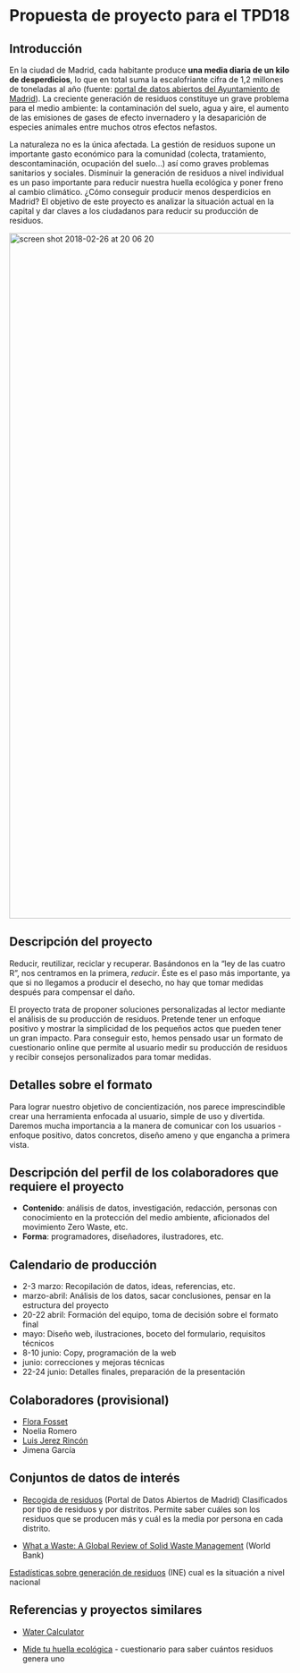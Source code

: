# Propuesta de proyecto para el TPD18

 
## Introducción
En la ciudad de Madrid, cada habitante produce **una media diaria de un kilo de desperdicios**, lo que en total suma la escalofriante cifra de 1,2 millones de toneladas al año (fuente: [portal de datos abiertos del Ayuntamiento de Madrid](https://datos.madrid.es/sites/v/index.jsp?vgnextoid=86e4ee950779d510VgnVCM2000001f4a900aRCRD&vgnextchannel=374512b9ace9f310VgnVCM100000171f5a0aRCRD)). La creciente generación de residuos constituye un grave problema para el medio ambiente: la contaminación del suelo, agua y aire, el aumento de las emisiones de gases de efecto invernadero y la desaparición de especies animales entre muchos otros efectos nefastos.

La naturaleza no es la única afectada. La gestión de residuos supone un importante gasto económico para la comunidad (colecta, tratamiento, descontaminación, ocupación del suelo…) así como graves problemas sanitarios y sociales.
Disminuir la generación de residuos a nivel individual es un paso importante para reducir nuestra huella ecológica y poner freno al cambio climático. ¿Cómo conseguir producir menos desperdicios en Madrid? El objetivo de este proyecto es analizar la situación actual en la capital y dar claves a los ciudadanos para reducir su producción de residuos.

 
 <img width="1226" alt="screen shot 2018-02-26 at 20 06 20" src="https://user-images.githubusercontent.com/22743273/36932839-c6ea16c4-1ecf-11e8-9844-d21b105def15.png">

 
## Descripción del proyecto
Reducir, reutilizar, reciclar y recuperar. Basándonos en la “ley de las cuatro R”, nos centramos en la primera, *reducir*. Éste es el paso más importante, ya que si no llegamos a producir el desecho, no hay que tomar medidas después para compensar el daño.

El proyecto trata de proponer soluciones personalizadas al lector mediante el análisis de su producción de residuos. Pretende tener un enfoque positivo y mostrar la simplicidad de los pequeños actos que pueden tener un gran impacto.
Para conseguir esto, hemos pensado usar un formato de cuestionario online que permite al usuario medir su producción de residuos y recibir consejos personalizados para tomar medidas.

 
 
## Detalles sobre el formato
Para lograr nuestro objetivo de concientización, nos parece imprescindible crear una herramienta enfocada al usuario, simple de uso y divertida. Daremos mucha importancia a la manera de comunicar con los usuarios - enfoque positivo, datos concretos, diseño ameno y que engancha a primera vista.


## Descripción del perfil de los colaboradores que requiere el proyecto
- **Contenido**: análisis de datos, investigación, redacción, personas con conocimiento en la protección del medio ambiente, aficionados del movimiento Zero Waste, etc.
- **Forma**: programadores, diseñadores, ilustradores, etc.
 
 
## Calendario de producción
- 2-3 marzo: Recopilación de datos, ideas, referencias, etc.
- marzo-abril: Análisis de los datos, sacar conclusiones, pensar en la estructura del proyecto
- 20-22 abril: Formación del equipo, toma de decisión sobre el formato final
- mayo: Diseño web, ilustraciones, boceto del formulario, requisitos técnicos
- 8-10 junio: Copy, programación de la web
- junio: correcciones y mejoras técnicas
- 22-24 junio: Detalles finales, preparación de la presentación

 
## Colaboradores (provisional)
- [Flora Fosset](https://twitter.com/florafosset)
- Noelia Romero
- [Luis Jerez Rincón](https://www.linkedin.com/in/luisjerez/)
- Jimena García


## Conjuntos de datos de interés
- [Recogida de residuos](https://datos.madrid.es/sites/v/index.jsp?vgnextoid=86e4ee950779d510VgnVCM2000001f4a900aRCRD&vgnextchannel=374512b9ace9f310VgnVCM100000171f5a0aRCRD) (Portal de Datos Abiertos de Madrid) Clasificados por tipo de residuos y por distritos. Permite saber cuáles son los residuos que se producen más y cuál es la media por persona en cada distrito.
 
- [What a Waste: A Global Review of Solid Waste Management](http://web.worldbank.org/WBSITE/EXTERNAL/TOPICS/EXTURBANDEVELOPMENT/0,,contentMDK:23172887~pagePK:210058~piPK:210062~theSitePK:337178,00.html) (World Bank)

[Estadísticas sobre generación de residuos](http://www.ine.es/dyngs/INEbase/es/categoria.htm?c=Estadistica_P&cid=1254735976612) (INE)
cual es la situación a nivel nacional


## Referencias y proyectos similares
- [Water Calculator](https://www.watercalculator.org/?platform=hootsuite)

- [Mide tu huella ecológica](http://www.tuhuellaecologica.org/encuestas/residuos.asp) - cuestionario para saber cuántos residuos genera uno
